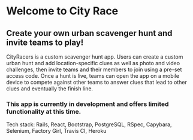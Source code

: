 # Welcome to City Race
## Create your own urban scavenger hunt and invite teams to play!

CityRacers is a custom scavenger hunt app. Users can create a custom urban hunt and add location-specific clues as well as photo and video challenges, then invite teams and their members to join using a pre-set access code. Once a hunt is live, teams can open the app on a mobile device to compete against other teams to answer clues that lead to other clues and eventually the finish line. 

### This app is currently in development and offers limited functionality at this time.

Tech stack: Rails, React, Bootstrap, PostgreSQL, RSpec, Capybara, Selenium, Factory Girl, Travis CI, Heroku
